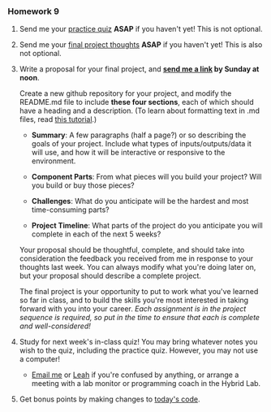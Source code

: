### Homework 9

1.  Send me your [practice quiz](img/practice-quiz.pdf) **ASAP** if you haven't yet! This is not optional.

2.  Send me your [final project thoughts](week8.md) **ASAP** if you haven't yet! This is also not optional.

3.  Write a proposal for your final project, and **[send me a link](mailto:jzamfirescupereira@cca.edu) by Sunday at noon**.

    Create a new github repository for your project, and modify the README.md file to include **these four sections**, each of which should have a heading and a description. (To learn about formatting text in .md files, read [this tutorial](https://help.github.com/articles/markdown-basics/).)

    - **Summary**: A few paragraphs (half a page?) or so describing the goals of your project. Include what types of inputs/outputs/data it will use, and how it will be interactive or responsive to the environment.

    - **Component Parts**: From what pieces will you build your project? Will you build or buy those pieces?

    - **Challenges**: What do you anticipate will be the hardest and most time-consuming parts?

    - **Project Timeline**: What parts of the project do you anticipate you will complete in each of the next 5 weeks?

    Your proposal should be thoughtful, complete, and should take into consideration the feedback you received from me in response to your thoughts last week. You can always modify what you're doing later on, but your proposal should describe a complete project.

    The final project is your opportunity to put to work what you've learned so far in class, and to build the skills you're most interested in taking forward with you into your career. *Each assignment is in the project sequence is required, so put in the time to ensure that each is complete and well-considered!*

4.  Study for next week's in-class quiz! You may bring whatever notes you wish to the quiz, including the practice quiz. However, you may not use a computer!

    - [Email me](mailto:jzamfirescupereira@cca.edu) or [Leah](mailto:lmeyerholtz@cca.edu) if you're confused by anything, or arrange a meeting with a lab monitor or programming coach in the Hybrid Lab.

5.  Get bonus points by making changes to [today's code](../README.md#week-9-monday-march-28-2016).